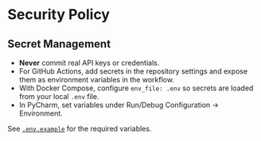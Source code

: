 # Security Policy

## Secret Management

- **Never** commit real API keys or credentials.
- For GitHub Actions, add secrets in the repository settings and expose them as environment variables in the workflow.
- With Docker Compose, configure `env_file: .env` so secrets are loaded from your local `.env` file.
- In PyCharm, set variables under Run/Debug Configuration → Environment.

See [`.env.example`](./.env.example) for the required variables.
